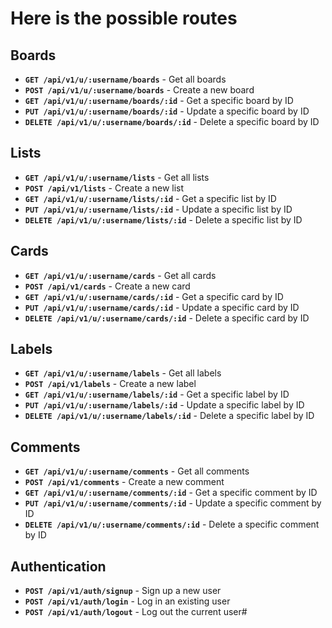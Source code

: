 # Here is the possible routes

## Boards
- **`GET /api/v1/u/:username/boards`** - Get all boards
- **`POST /api/v1/u/:username/boards`** - Create a new board
- **`GET /api/v1/u/:username/boards/:id`** - Get a specific board by ID
- **`PUT /api/v1/u/:username/boards/:id`** - Update a specific board by ID
- **`DELETE /api/v1/u/:username/boards/:id`** - Delete a specific board by ID
## Lists
- **`GET /api/v1/u/:username/lists`** - Get all lists
- **`POST /api/v1/lists`** - Create a new list
- **`GET /api/v1/u/:username/lists/:id`** - Get a specific list by ID
- **`PUT /api/v1/u/:username/lists/:id`** - Update a specific list by ID
- **`DELETE /api/v1/u/:username/lists/:id`** - Delete a specific list by ID
## Cards
- **`GET /api/v1/u/:username/cards`** - Get all cards
- **`POST /api/v1/cards`** - Create a new card
- **`GET /api/v1/u/:username/cards/:id`** - Get a specific card by ID
- **`PUT /api/v1/u/:username/cards/:id`** - Update a specific card by ID
- **`DELETE /api/v1/u/:username/cards/:id`** - Delete a specific card by ID
## Labels
- **`GET /api/v1/u/:username/labels`** - Get all labels
- **`POST /api/v1/labels`** - Create a new label
- **`GET /api/v1/u/:username/labels/:id`** - Get a specific label by ID
- **`PUT /api/v1/u/:username/labels/:id`** - Update a specific label by ID
- **`DELETE /api/v1/u/:username/labels/:id`** - Delete a specific label by ID
## Comments
- **`GET /api/v1/u/:username/comments`** - Get all comments
- **`POST /api/v1/comments`** - Create a new comment
- **`GET /api/v1/u/:username/comments/:id`** - Get a specific comment by ID
- **`PUT /api/v1/u/:username/comments/:id`** - Update a specific comment by ID
- **`DELETE /api/v1/u/:username/comments/:id`** - Delete a specific comment by ID
## Authentication
- **`POST /api/v1/auth/signup`** - Sign up a new user
- **`POST /api/v1/auth/login`** - Log in an existing user
- **`POST /api/v1/auth/logout`** - Log out the current user#